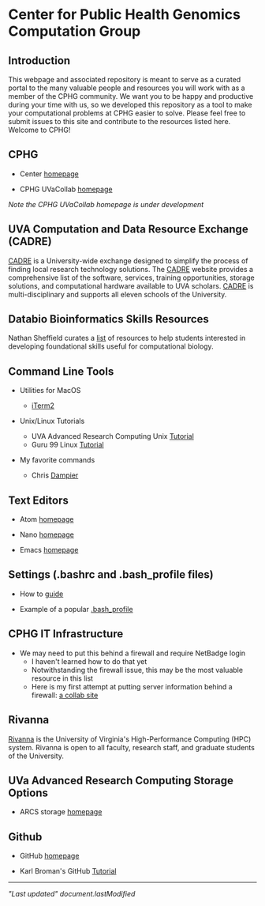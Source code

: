 # Center for Public Health Genomics Computation Group

## Introduction

This webpage and associated repository is meant to serve as a curated portal to the many valuable people and resources you will work with as a member of the CPHG community. We want you to be happy and productive during your time with us, so we developed this repository as a tool to make your computational problems at CPHG easier to solve. Please feel free to submit issues to this site and contribute to the resources listed here. Welcome to CPHG!

## CPHG

* Center [homepage](https://med.virginia.edu/cphg/)

* CPHG UVaCollab [homepage](https://collab.its.virginia.edu/portal)

*Note the CPHG UVaCollab homepage is under development*

## UVA Computation and Data Resource Exchange (CADRE)

[CADRE][cadre] is a University-wide exchange designed to simplify the process of finding local research technology solutions. The [CADRE][cadre] website provides a comprehensive list of the software, services, training opportunities, storage solutions, and computational hardware available to UVA scholars. [CADRE][cadre] is multi-disciplinary and supports all eleven schools of the University.

## Databio Bioinformatics Skills Resources

Nathan Sheffield curates a [list](http://databio.org/skills/) of resources to help students interested in developing foundational skills useful for computational biology.

## Command Line Tools

* Utilities for MacOS
  * [iTerm2](https://www.iterm2.com/)

* Unix/Linux Tutorials
  * UVA Advanced Research Computing Unix [Tutorial](https://arcs.virginia.edu/UNIX-tutorials-for-beginners)
  * Guru 99 Linux [Tutorial](https://www.guru99.com/unix-linux-tutorial.html)

* My favorite commands
  * Chris [Dampier](fav-commands/dampier_commands.html)

## Text Editors

* Atom [homepage](https://atom.io/)

* Nano [homepage](https://www.nano-editor.org/)

* Emacs [homepage](https://www.gnu.org/software/emacs/)

## Settings (.bashrc and .bash_profile files)

* How to [guide](https://medium.com/@tzhenghao/a-guide-to-building-a-great-bashrc-23c52e466b1c)

* Example of a popular [.bash_profile](https://gist.github.com/stephenll/8762279)

## CPHG IT Infrastructure

* We may need to put this behind a firewall and require NetBadge login
  * I haven't learned how to do that yet
  * Notwithstanding the firewall issue, this may be the most valuable resource in this list
  * Here is my first attempt at putting server information behind a firewall: [a collab site](https://collab.its.virginia.edu/portal/site/a412f617-1d58-4aa2-a58a-1cd7f37b93dc/page/02d2821c-67f4-456f-ada7-023e878d92d5)

## Rivanna

[Rivanna][rivanna] is the University of Virginia's High-Performance Computing (HPC) system. Rivanna is open to all faculty, research staff, and graduate students of the University.

## UVa Advanced Research Computing Storage Options

* ARCS storage [homepage](https://arcs.virginia.edu/storage)

## Github

* GitHub [homepage](https://github.com/)

* Karl Broman's GitHub [Tutorial](https://github.com/kbroman/github_tutorial)

---
*"Last updated" document.lastModified*

[cadre]: https://cadre.virginia.edu/
[rivanna]: https://arcs.virginia.edu/rivanna
